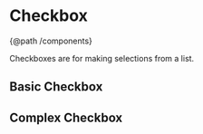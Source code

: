 # Checkbox
{@path /components}

Checkboxes are for making selections from a list.

<h2 lyTyp="display1" gutter>Basic Checkbox</h2>
<demo-view path="docs/components/checkbox-demo/basic-checkbox">
  <aui-basic-checkbox></aui-basic-checkbox>
</demo-view>

<h2 lyTyp="display1" gutter>Complex Checkbox</h2>
<demo-view path="docs/components/checkbox-demo/complex-checkbox">
  <aui-complex-checkbox></aui-complex-checkbox>
</demo-view>